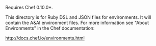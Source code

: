 Requires Chef 0.10.0+.

This directory is for Ruby DSL and JSON files for environments. 
It will contain the A&AI environment files.
For more information see "About Environments" in the Chef documentation:

http://docs.chef.io/environments.html

